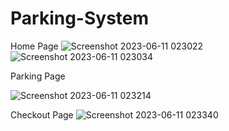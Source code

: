 # Parking-System

Home Page
![Screenshot 2023-06-11 023022](https://github.com/MoSaber1/Parking-System/assets/136131540/6ef4bfd8-a405-4447-a9a2-8a38e92dd99c)
![Screenshot 2023-06-11 023034](https://github.com/MoSaber1/Parking-System/assets/136131540/7e64c067-21ef-41d1-b6e4-508bf5ffc74e)

Parking Page

![Screenshot 2023-06-11 023214](https://github.com/MoSaber1/Parking-System/assets/136131540/f99b6748-fd2b-4e9d-80c0-38bd96738d5a)

Checkout Page
![Screenshot 2023-06-11 023340](https://github.com/MoSaber1/Parking-System/assets/136131540/72ef205c-52ce-4d24-a9c2-7d1bc8d56211)
